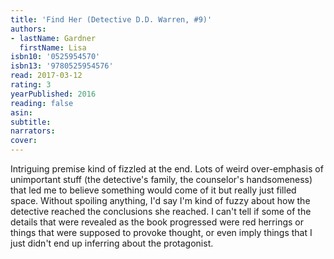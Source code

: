 ```yaml
---
title: 'Find Her (Detective D.D. Warren, #9)'
authors:
- lastName: Gardner
  firstName: Lisa
isbn10: '0525954570'
isbn13: '9780525954576'
read: 2017-03-12
rating: 3
yearPublished: 2016
reading: false
asin:
subtitle:
narrators:
cover:
---
```

Intriguing premise kind of fizzled at the end. Lots of weird over-emphasis of unimportant stuff (the detective's family, the counselor's handsomeness) that led me to believe something would come of it but really just filled space. Without spoiling anything, I'd say I'm kind of fuzzy about how the detective reached the conclusions she reached. I can't tell if some of the details that were revealed as the book progressed were red herrings or things that were supposed to provoke thought, or even imply things that I just didn't end up inferring about the protagonist.
